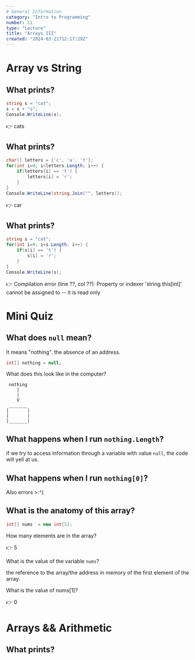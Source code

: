 ```yaml
---
# General Information
category: "Intro to Programming"
number: 11
type: "Lecture"
title: "Arrays III"
created: "2024-03-21T12:17:29Z"
---
```


# Array vs String

## What prints?

```cs
string s = "cat";
s = s + "s";
Console.WriteLine(s);
```

👉 cats

## What prints?

```cs
char[] letters = {'c', 'a', 't'};
for(int i=0; i<letters.Length; i++) {
    if(letters[i] == 't') {
        letters[i] = 'r';
    }
}
Console.WriteLine(string.Join("", letters));
```

👉 car

## What prints?

```cs
string s = "cat";
for(int i=0; i<s.Length; i++) {
    if(s[i] == 't') {
        s[i] = 'r';
    }
}
Console.WriteLine(s);
```

👉 Compilation error (line ??, col ??): Property or indexer 'string.this[int]' cannot be assigned to -- it is read only

# Mini Quiz

## What does `null` mean?

It means "nothing". the absence of an address.

```cs
int[] nothing = null;
```

What does this look like in the computer?

```text
 nothing
    |
    |
    V
 _______
|       |
|       |
|_______|

```

## What happens when I run `nothing.Length`?

if we try to access information through a variable with value `null`, the code will yell at us.

## What happens when I run `nothing[0]`?

Also errors >:^(

## What is the anatomy of this array?

```cs
int[] nums  = new int[5];
```

How many elements are in the array?

👉 5

What is the value of the variable `nums`?

the reference to the array/the address in memory of the first element of the array.

What is the value of nums[1]?

👉 0

# Arrays && Arithmetic

## What prints?

